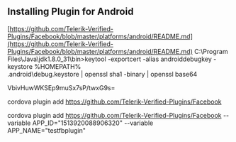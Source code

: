 
## Installing Plugin for Android

[https://github.com/Telerik-Verified-Plugins/Facebook/blob/master/platforms/android/README.md](https://github.com/Telerik-Verified-Plugins/Facebook/blob/master/platforms/android/README.md)
C:\Program Files\Java\jdk1.8.0_31\bin>keytool -exportcert -alias androiddebugkey -keystore %HOMEPATH%\
.android\debug.keystore | openssl sha1 -binary | openssl base64


VbivHuwWKSEp9muSx7sP/twxG9s=



cordova plugin add https://github.com/Telerik-Verified-Plugins/Facebook 

cordova plugin add https://github.com/Telerik-Verified-Plugins/Facebook --variable APP_ID="1513920088906320" --variable APP_NAME="testfbplugin" 